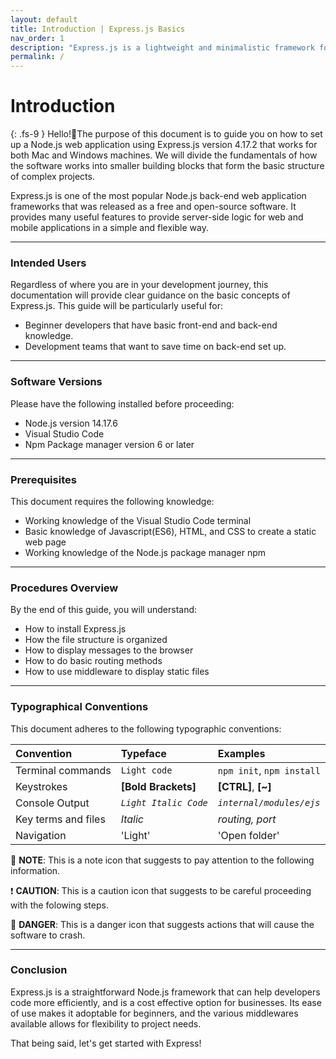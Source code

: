 ```yaml
---
layout: default
title: Introduction | Express.js Basics
nav_order: 1
description: "Express.js is a lightweight and minimalistic framework for Node.js that improves workflow for web and mobile development projects."
permalink: /
---
```


# Introduction
{: .fs-9 }
Hello!:vulcan_salute:The purpose of this document is to guide you on how to set up a Node.js web application using Express.js version 4.17.2 that works for both Mac and Windows machines. We will divide the fundamentals of how the software works into smaller building blocks that form the basic structure of complex projects.

Express.js is one of the most popular Node.js back-end web application frameworks that was released as a free and open-source software. It provides many useful features to provide server-side logic for web and mobile applications in a simple and flexible way.

---

### Intended Users
Regardless of where you are in your development journey, this documentation will provide clear guidance on the basic concepts of Express.js. This guide will be particularly useful for:
- Beginner developers that have basic front-end and back-end knowledge. 
- Development teams that want to save time on back-end set up.

---

### Software Versions
Please have the following installed before proceeding:
- Node.js version 14.17.6
- Visual Studio Code
- Npm Package manager version 6 or later

---

### Prerequisites
This document requires the following knowledge: 
- Working knowledge of the Visual Studio Code terminal
- Basic knowledge of Javascript(ES6), HTML, and CSS to create a static web page
- Working knowledge of the Node.js package manager npm

---

### Procedures Overview
By the end of this guide, you will understand: 
- How to install Express.js
- How the file structure is organized
- How to display messages to the browser
- How to do basic routing methods
- How to use middleware to display static files

---

### Typographical Conventions
This document adheres to the following typographic conventions:
<div class="code-example" markdown="1">

| Convention   | Typeface          | Examples |
|:-------------|:------------------|:------|
| Terminal commands        | `Light code` | `npm init`, `npm install`  |
| Keystrokes               | **[Bold Brackets]**   | **[CTRL]**, **[~]**  |
| Console Output           | *`Light Italic Code`*      | *`internal/modules/ejs`*   |
| Key terms and files                | *Italic* | *routing, port*  |
| Navigation                | 'Light' | 'Open folder'  |

</div>

💭 **NOTE**: This is a note icon that suggests to pay attention to the following information. 

❗ **CAUTION**: This is a caution icon that suggests to be careful proceeding with the folowing steps.  

🚨 **DANGER**: This is a danger icon that suggests actions that will cause the software to crash. 

---

### Conclusion
Express.js is a straightforward Node.js framework that can help developers code more efficiently, and is a cost effective option for businesses. Its ease of use makes it adoptable for beginners, and the various middlewares available allows for flexibility to project needs. 

That being said, let's get started with Express! 

